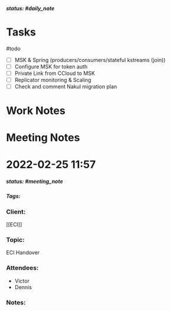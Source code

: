 ##### status: #daily_note 

# Tasks

#todo 
- [ ] MSK & Spring (producers/consumers/stateful kstreams (join))
- [ ] Configure MSK for token auth
- [ ] Private Link from CCloud to MSK
- [ ] Replicator monitoring & Scaling
- [ ] Check and comment Nakul migration plan

# Work Notes


# Meeting Notes
# 2022-02-25 11:57
##### status: #meeting_note
##### Tags:

### Client: 
[[ECI]]
### Topic: 
ECI Handover
### Attendees:
* Victor
* Dennis
### Notes:

